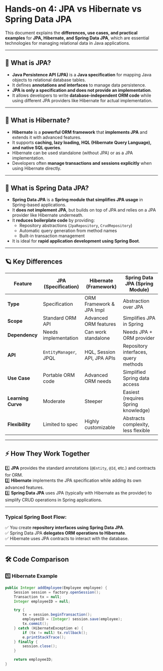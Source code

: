 # Hands-on 4: JPA vs Hibernate vs Spring Data JPA

This document explains the **differences, use cases, and practical examples** for **JPA, Hibernate, and Spring Data JPA**, which are essential technologies for managing relational data in Java applications.

---

## 📌 What is JPA?

- **Java Persistence API (JPA)** is a **Java specification** for mapping Java objects to relational database tables.
- It defines **annotations and interfaces** to manage data persistence.
- **JPA is only a specification and does not provide an implementation**.
- It allows developers to write **database-independent ORM code** while using different JPA providers like Hibernate for actual implementation.

---

## 📌 What is Hibernate?

- **Hibernate** is a **powerful ORM framework** that **implements JPA** and extends it with advanced features.
- It supports **caching, lazy loading, HQL (Hibernate Query Language), and native SQL queries**.
- Hibernate can be used standalone (without JPA) or as a JPA implementation.
- Developers often **manage transactions and sessions explicitly** when using Hibernate directly.

---

## 📌 What is Spring Data JPA?

- **Spring Data JPA** is a **Spring module that simplifies JPA usage** in Spring-based applications.
- It **does not implement JPA**, but builds on top of JPA and relies on a JPA provider like Hibernate underneath.
- It **reduces boilerplate code** by providing:
  - Repository abstractions (`JpaRepository`, `CrudRepository`)
  - Automatic query generation from method names
  - Built-in transaction management
- It is ideal for **rapid application development using Spring Boot**.

---

## 🪐 Key Differences

| Feature         | JPA (Specification)  | Hibernate (Framework)      | Spring Data JPA (Spring Module) |
|-----------------|-----------------------|-----------------------------|----------------------------------|
| **Type**        | Specification         | ORM Framework & JPA Impl   | Abstraction over JPA            |
| **Scope**       | Standard ORM API      | Advanced ORM features      | Simplifies JPA in Spring        |
| **Dependency**  | Needs implementation  | Can work standalone        | Needs JPA + ORM provider        |
| **API**         | `EntityManager`, JPQL | HQL, Session API, JPA APIs | Repository interfaces, query methods |
| **Use Case**    | Portable ORM code     | Advanced ORM needs         | Simplified Spring data access   |
| **Learning Curve** | Moderate           | Steeper                    | Easiest (requires Spring knowledge) |
| **Flexibility** | Limited to spec       | Highly customizable        | Abstracts complexity, less flexible |

---

## ⚡ How They Work Together

1️⃣ **JPA** provides the standard annotations (`@Entity`, `@Id`, etc.) and contracts for ORM.  
2️⃣ **Hibernate** implements the JPA specification while adding its own advanced features.  
3️⃣ **Spring Data JPA** uses JPA (typically with Hibernate as the provider) to simplify CRUD operations in Spring applications.

---

### Typical Spring Boot Flow:
✅ You create **repository interfaces using Spring Data JPA**.  
✅ Spring Data JPA **delegates ORM operations to Hibernate**.  
✅ Hibernate uses JPA contracts to interact with the database.

---

## 🛠️ Code Comparison

### 1️⃣ Hibernate Example

```java
public Integer addEmployee(Employee employee) {
    Session session = factory.openSession();
    Transaction tx = null;
    Integer employeeID = null;

    try {
        tx = session.beginTransaction();
        employeeID = (Integer) session.save(employee);
        tx.commit();
    } catch (HibernateException e) {
        if (tx != null) tx.rollback();
        e.printStackTrace();
    } finally {
        session.close();
    }

    return employeeID;
}
